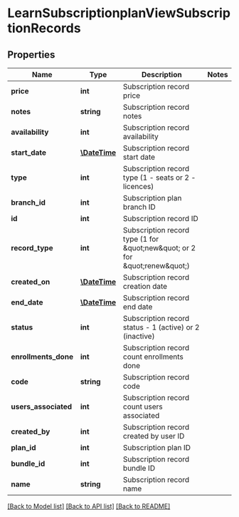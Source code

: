 # LearnSubscriptionplanViewSubscriptionRecords

## Properties
Name | Type | Description | Notes
------------ | ------------- | ------------- | -------------
**price** | **int** | Subscription record price | 
**notes** | **string** | Subscription record notes | 
**availability** | **int** | Subscription record availability | 
**start_date** | [**\DateTime**](Date.md) | Subscription record start date | 
**type** | **int** | Subscription record type (1 - seats or 2 - licences) | 
**branch_id** | **int** | Subscription plan branch ID | 
**id** | **int** | Subscription record ID | 
**record_type** | **int** | Subscription record type (1 for &amp;quot;new&amp;quot; or 2 for &amp;quot;renew&amp;quot;) | 
**created_on** | [**\DateTime**](Date.md) | Subscription record creation date | 
**end_date** | [**\DateTime**](Date.md) | Subscription record end date | 
**status** | **int** | Subscription record status - 1 (active) or 2 (inactive) | 
**enrollments_done** | **int** | Subscription record count enrollments done | 
**code** | **string** | Subscription record code | 
**users_associated** | **int** | Subscription record count users associated | 
**created_by** | **int** | Subscription record created by user ID | 
**plan_id** | **int** | Subscription plan ID | 
**bundle_id** | **int** | Subscription record bundle ID | 
**name** | **string** | Subscription record name | 

[[Back to Model list]](../README.md#documentation-for-models) [[Back to API list]](../README.md#documentation-for-api-endpoints) [[Back to README]](../README.md)


